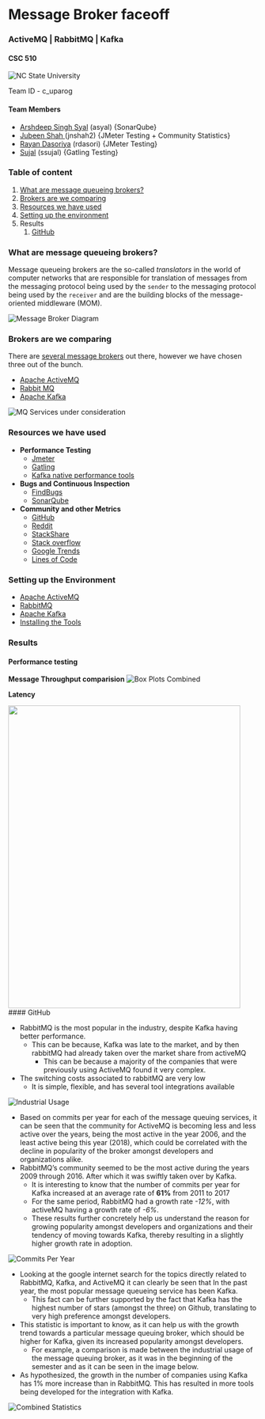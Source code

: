 # Message Broker faceoff
### ActiveMQ | RabbitMQ | Kafka

#### CSC 510
![NC State University](https://github.com/rayandasoriya/MQTT_Analysis/blob/J/98-Resources/10-NCSU-Logo.png)

Team ID - c_uparog

#### Team Members 
* [Arshdeep Singh Syal](https://github.com/ArshdeepSinghSyal) (asyal) {SonarQube}
* [Jubeen Shah ](https://github.com/jubeenshah)(jnshah2) {JMeter Testing + Community Statistics}
* [Rayan Dasoriya](https://github.com/rayandasoriya) (rdasori) {JMeter Testing}
* [Sujal](https://github.com/SujalAhrodia) (ssujal) {Gatling Testing}

### Table of content
1. [What are message queueing brokers?](https://github.com/rayandasoriya/MQTT_Analysis/tree/J#what-are-message-queueing-brokers)
2. [Brokers are we comparing](https://github.com/rayandasoriya/MQTT_Analysis/tree/J#brokers-are-we-comparing)
3. [Resources we have used](https://github.com/rayandasoriya/MQTT_Analysis/tree/J#resources-we-have-used)
4. [Setting up the environment](https://github.com/rayandasoriya/MQTT_Analysis/tree/J#setting-up-the-environment)
5. Results
	1. [GitHub](https://github.com/rayandasoriya/MQTT_Analysis/tree/J#github)

### What are message queueing brokers?

Message queueing brokers are the so-called *translators* in the world of computer networks that are responsible for translation of messages from the messaging protocol being used by the `sender` to the messaging protocol being used by the `receiver` and are the building blocks of the message-oriented middleware (MOM). 

![Message Broker Diagram](https://github.com/rayandasoriya/MQTT_Analysis/blob/J/98-Resources/11-MessageBroker.png)

### Brokers are we comparing

There are [several message brokers](https://en.wikipedia.org/wiki/Message_broker#List_of_message_broker_software) out there, however we have chosen three out of the bunch. 

* [Apache ActiveMQ](http://activemq.apache.org)
* [Rabbit MQ](http://www.rabbitmq.com)
* [Apache Kafka](https://kafka.apache.org)

![MQ Services under consideration](https://github.com/rayandasoriya/MQTT_Analysis/blob/J/98-Resources/09-MQ-Logos.jpeg)

### Resources we have used

* **Performance Testing**
	* [Jmeter](https://jmeter.apache.org)
	* [Gatling](https://gatling.io)
	* [Kafka native performance tools](https://github.com/kafka-dev/kafka/blob/master/bin/kafka-producer-perf-test.sh)
* **Bugs and Continuous Inspection**
	* [FindBugs](http://findbugs.sourceforge.net)
	* [SonarQube](https://www.sonarqube.org)
* **Community and other Metrics**
	* [GitHub](https://github.com)
	* [Reddit](https://www.reddit.com)
	* [StackShare](https://stackshare.io/)
	* [Stack overflow](https://stackoverflow.com)
	* [Google Trends](https://trends.google.com/trends/)
	* [Lines of Code](https://github.com/rayandasoriya/MQTT_Analysis/tree/J/02-GitHubStats/01-LinesOfCode)

### Setting up the Environment
* [Apache ActiveMQ](https://github.com/rayandasoriya/MQTT_Analysis/blob/J/00-ProjectInformation/01-Installation-apacheMQ.pdf)
* [RabbitMQ](https://github.com/rayandasoriya/MQTT_Analysis/blob/J/00-ProjectInformation/02-Installation-rabbitMQ.pdf)
* [Apache Kafka](https://github.com/rayandasoriya/MQTT_Analysis/blob/J/00-ProjectInformation/03-Installation-ApacheKafka.pdf)
* [Installing the Tools](https://github.com/rayandasoriya/MQTT_Analysis/blob/J/00-ProjectInformation/04-Installing-Tools.pdf)

### Results

#### Performance testing
**Message Throughput comparision**
![Box Plots Combined](https://github.com/rayandasoriya/MQTT_Analysis/blob/J/98-Resources/15-BoxPlotsCompiled-MessageBroker.png)

**Latency**

<img src="https://github.com/rayandasoriya/MQTT_Analysis/blob/J/98-Resources/16-LatencyBroker.jpg" width="469" height="612" />
#### GitHub

* RabbitMQ is the most popular in the industry, despite Kafka having better performance. 
	* This can be because, Kafka was late to the market, and by then rabbitMQ had already taken over the market share from activeMQ
		* This can be because a majority of the companies that were previously using ActiveMQ found it very complex. 
* The switching costs associated to rabbitMQ are very low
	* It is simple, flexible, and has several tool integrations available

![Industrial Usage](https://github.com/rayandasoriya/MQTT_Analysis/blob/J/98-Resources/01-IndustUse.jpg)

* Based on commits per year for each of the message queuing services, it can be seen that the community for ActiveMQ is becoming less and less active over the years, being the most active in the year 2006, and the least active being this year (2018), which could be correlated with the decline in popularity of the broker amongst developers and organizations alike.
* RabbitMQ’s community seemed to be the most active during the years 2009 through 2016. After which it was swiftly taken over by Kafka.
	* It is interesting to know that the number of commits per year for Kafka increased at an average rate of **61%** from 2011 to 2017
	* For the same period, RabbitMQ had a growth rate *-12%*, with activeMQ having a growth rate of *-6%*.
	* These results further concretely help us understand the reason for growing popularity amongst developers and organizations and their tendency of moving towards Kafka, thereby resulting in a slightly higher growth rate in adoption.
	
![Commits Per Year](https://github.com/rayandasoriya/MQTT_Analysis/blob/J/98-Resources/05-Commit_year.jpg)

* Looking at the google internet search for the topics directly related to RabbitMQ, Kafka, and ActiveMQ it can clearly be seen that In the past year, the most popular message queueing service has been Kafka.
	* This fact can be further supported by the fact that Kafka has the highest number of stars (amongst the three) on Github, translating to very high preference amongst developers.
* This statistic is important to know, as it can help us with the growth trend towards a particular message queuing broker, which should be higher for Kafka, given its increased popularity amongst developers. 
	* For example, a comparison is made between the industrial usage of the message queuing broker, as it was in the beginning of the semester and as it can be seen in the image below.
* As hypothesized, the growth in the number of companies using Kafka has 1% more increase than in RabbitMQ. This has resulted in more tools being developed for the integration with Kafka.

![Combined Statistics](https://github.com/rayandasoriya/MQTT_Analysis/blob/J/98-Resources/08-CombinedDiagram-GIthub.jpeg)



